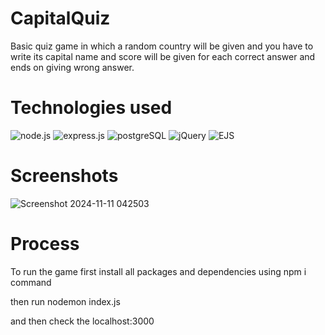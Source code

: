 # CapitalQuiz
Basic quiz game in which a random country will be given and you have to write its capital name and score will  be given for each correct answer and ends on giving wrong answer.
# Technologies used
![node.js](https://img.shields.io/badge/Node.js-43853D?style=for-the-badge&logo=node.js&logoColor=white)
![express.js](https://img.shields.io/badge/Express.js-404D59?style=for-the-badge)
![postgreSQL](https://img.shields.io/badge/PostgreSQL-316192?style=for-the-badge&logo=postgresql&logoColor=white)
![jQuery](https://img.shields.io/badge/jQuery-0769AD?style=for-the-badge&logo=jquery&logoColor=white)
![EJS](https://img.shields.io/badge/ejs-%23B4CA65.svg?style=for-the-badge&logo=ejs&logoColor=black)



# Screenshots
![Screenshot 2024-11-11 042503](https://github.com/user-attachments/assets/af9b2750-f1db-48a8-8c55-6e4613a95b1c)


# Process
To run the game first install all packages and dependencies using npm i command

then run nodemon index.js

and then check the localhost:3000

